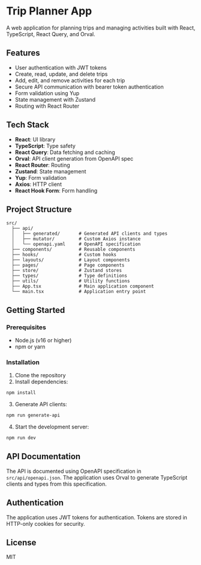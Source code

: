 # Trip Planner App

A web application for planning trips and managing activities built with React, TypeScript, React Query, and Orval.

## Features

- User authentication with JWT tokens
- Create, read, update, and delete trips
- Add, edit, and remove activities for each trip
- Secure API communication with bearer token authentication
- Form validation using Yup
- State management with Zustand
- Routing with React Router

## Tech Stack

- **React**: UI library
- **TypeScript**: Type safety
- **React Query**: Data fetching and caching
- **Orval**: API client generation from OpenAPI spec
- **React Router**: Routing
- **Zustand**: State management
- **Yup**: Form validation
- **Axios**: HTTP client
- **React Hook Form**: Form handling

## Project Structure

```
src/
  ├── api/
  │   ├── generated/       # Generated API clients and types
  │   ├── mutator/         # Custom Axios instance
  │   └── openapi.yaml     # OpenAPI specification
  ├── components/          # Reusable components
  ├── hooks/               # Custom hooks
  ├── layouts/             # Layout components
  ├── pages/               # Page components
  ├── store/               # Zustand stores
  ├── types/               # Type definitions
  ├── utils/               # Utility functions
  ├── App.tsx              # Main application component
  └── main.tsx             # Application entry point
```

## Getting Started

### Prerequisites

- Node.js (v16 or higher)
- npm or yarn

### Installation

1. Clone the repository
2. Install dependencies:

```bash
npm install
```

3. Generate API clients:

```bash
npm run generate-api
```

4. Start the development server:

```bash
npm run dev
```

## API Documentation

The API is documented using OpenAPI specification in `src/api/openapi.json`. The application uses Orval to generate TypeScript clients and types from this specification.

## Authentication

The application uses JWT tokens for authentication. Tokens are stored in HTTP-only cookies for security.

## License

MIT
